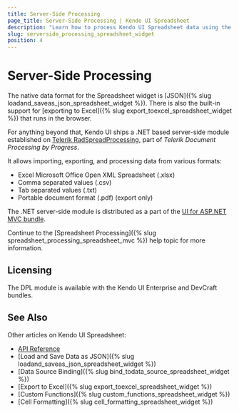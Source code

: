 ```yaml
---
title: Server-Side Processing
page_title: Server-Side Processing | Kendo UI Spreadsheet
description: "Learn how to process Kendo UI Spreadsheet data using the Telerik Document Processing library."
slug: serverside_processing_spreadsheet_widget
position: 4
---
```


# Server-Side Processing

The native data format for the Spreadsheet widget is [JSON]({% slug loadand_saveas_json_spreadsheet_widget %}). There is also the built-in support for [exporting to Excel]({% slug export_toexcel_spreadsheet_widget %}) that runs in the browser.

For anything beyond that, Kendo UI ships a .NET based server-side module established on [Telerik RadSpreadProcessing](http://docs.telerik.com/devtools/wpf/controls/radspreadprocessing/overview), part of *Telerik Document Processing by Progress*.

It allows importing, exporting, and processing data from various formats:

* Excel Microsoft Office Open XML Spreadsheet (.xlsx)
* Comma separated values (.csv)
* Tab separated values (.txt)
* Portable document format (.pdf) (export only)

The .NET server-side module is distributed as a part of the [UI for ASP.NET MVC bundle](/aspnet-mvc/introduction).

Continue to the [Spreadsheet Processing]({% slug spreadsheet_processing_spreadsheet_mvc %}) help topic for more information.

## Licensing

The DPL module is available with the Kendo UI Enterprise and DevCraft bundles.

## See Also

Other articles on Kendo UI Spreadsheet:

* [API Reference](/api/javascript/ui/spreadsheet)
* [Load and Save Data as JSON]({% slug loadand_saveas_json_spreadsheet_widget %})
* [Data Source Binding]({% slug bind_todata_source_spreadsheet_widget %})
* [Export to Excel]({% slug export_toexcel_spreadsheet_widget %})
* [Custom Functions]({% slug custom_functions_spreadsheet_widget %})
* [Cell Formatting]({% slug cell_formatting_spreadsheet_widget %})

